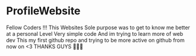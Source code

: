 # ProfileWebsite
Fellow Coders !!!
This Websites Sole purpose was to get to know me better at a personal Level 
Very simple code And im trying to learn more of web dev
This my first github repo and trying to be more active on github from now on <3
THANKS GUYS 🥰🥰🥰
